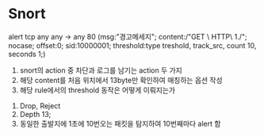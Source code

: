 # Snort

alert tcp any any -> any 80 (msg:"경고메세지"; content:/"GET \ HTTP\ 1./"; nocase; offset:0; sid:10000001; threshold:type
treshold, track_src, count 10, seconds 1;)

1. snort의 action 중 차단과 로그를 남기는 action 두 가지
2. 해당 content를 처음 위치에서 13byte만 확인하여 매칭하는 옵션 작성
3. 해당 rule에서의 threshold 동작은 어떻게 이뤄지는가

1) Drop, Reject
2) Depth 13;
3) 동일한 출발지에 1초에 10번오는 패킷을 탐지하여 10번째마다 alert 함